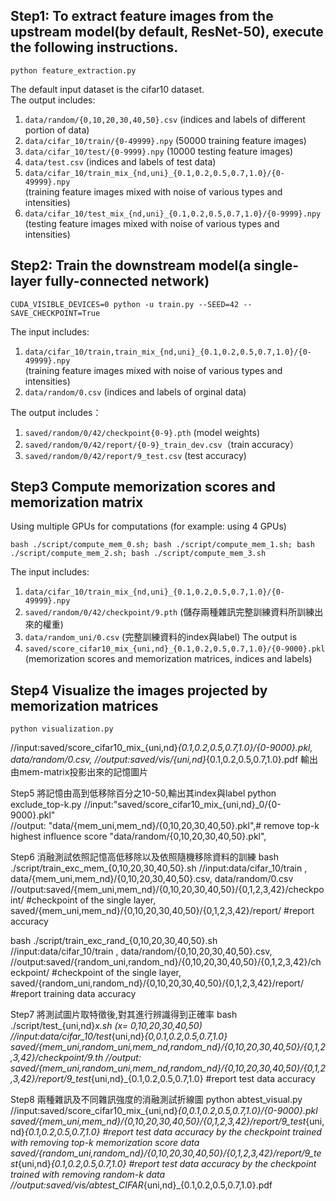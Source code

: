 ## Step1: To extract feature images from the upstream model(by default, ResNet-50), execute the following instructions.
```shell
python feature_extraction.py
```
The default input dataset is the cifar10 dataset.</br>
The output includes:
1. `data/random/{0,10,20,30,40,50}.csv` (indices and labels of different portion of data)
2. `data/cifar_10/train/{0-49999}.npy` (50000 training feature images)
3. `data/cifar_10/test/{0-9999}.npy` (10000 testing feature images)
4. `data/test.csv` (indices and labels of test data)
5. `data/cifar_10/train_mix_{nd,uni}_{0.1,0.2,0.5,0.7,1.0}/{0-49999}.npy`</br>
   (training feature images mixed with noise of various types and intensities)
6. `data/cifar_10/test_mix_{nd,uni}_{0.1,0.2,0.5,0.7,1.0}/{0-9999}.npy` </br>
   (testing feature images mixed with noise of various types and intensities)

## Step2: Train the downstream model(a single-layer fully-connected network)
```shell
CUDA_VISIBLE_DEVICES=0 python -u train.py --SEED=42 --SAVE_CHECKPOINT=True
```
The input includes:
1. `data/cifar_10/train,train_mix_{nd,uni}_{0.1,0.2,0.5,0.7,1.0}/{0-49999}.npy`</br>
(training feature images mixed with noise of various types and intensities)
2. `data/random/0.csv` (indices and labels of orginal data) </br>

The output includes：
1. `saved/random/0/42/checkpoint{0-9}.pth` (model weights)
2. `saved/random/0/42/report/{0-9}_train_dev.csv`（train accuracy）
3. `saved/random/0/42/report/9_test.csv` (test accuracy)

## Step3 Compute memorization scores and memorization matrix
Using multiple GPUs for computations (for example: using 4 GPUs)
```shell
bash ./script/compute_mem_0.sh; bash ./script/compute_mem_1.sh; bash ./script/compute_mem_2.sh; bash ./script/compute_mem_3.sh
```
The input includes:
1. `data/cifar_10/train_mix_{nd,uni}_{0.1,0.2,0.5,0.7,1.0}/{0-49999}.npy`
2. `saved/random/0/42/checkpoint/9.pth` (儲存兩種雜訊完整訓練資料所訓練出來的權重)
3. `data/random_uni/0.csv` (完整訓練資料的index與label)
The output is
1. `saved/score_cifar10_mix_{uni,nd}_{0.1,0.2,0.5,0.7,1.0}/{0-9000}.pkl` (memorization scores and memorization matrices, indices and labels)

## Step4 Visualize the images projected by memorization matrices
```shell
python visualization.py
```
//input:saved/score_cifar10_mix_{uni,nd}_{0.1,0.2,0.5,0.7,1.0}/{0-9000}.pkl,
        data/random/0.csv,
//output:saved/vis/{uni,nd}_{0.1,0.2,0.5,0.7,1.0}.pdf  輸出由mem-matrix投影出來的記憶圖片

Step5 將記憶由高到低移除百分之10-50,輸出其index與label
python exclude_top-k.py
//input:"saved/score_cifar10_mix_{uni,nd}_0/{0-9000}.pkl"  
//output: "data/{mem_uni,mem_nd}/{0,10,20,30,40,50}.pkl",# remove top-k highest influence score
          "data/random/{0,10,20,30,40,50}.pkl",

Step6 消融測試依照記憶高低移除以及依照隨機移除資料的訓練
bash ./script/train_exc_mem_{0,10,20,30,40,50}.sh 
//input:data/cifar_10/train ,
        data/{mem_uni,mem_nd}/{0,10,20,30,40,50}.csv,
        data/random/0.csv
//output:saved/{mem_uni,mem_nd}/{0,10,20,30,40,50}/{0,1,2,3,42}/checkpoint/  #checkpoint of the single layer, 
        saved/{mem_uni,mem_nd}/{0,10,20,30,40,50}/{0,1,2,3,42}/report/  #report accuracy

bash ./script/train_exc_rand_{0,10,20,30,40,50}.sh  
//input:data/cifar_10/train ,
        data/random/{0,10,20,30,40,50}.csv,
//output:saved/{random_uni,random_nd}/{0,10,20,30,40,50}/{0,1,2,3,42}/checkpoint/  #checkpoint of the single layer, 
        saved/{random_uni,random_nd}/{0,10,20,30,40,50}/{0,1,2,3,42}/report/  #report training data accuracy

Step7 將測試圖片取特徵後,對其進行辨識得到正確率
bash ./script/test_{uni,nd}_x.sh (x= 0,10,20,30,40,50)
//input:data/cifar_10/test_{uni,nd}_{0,0.1,0.2,0.5,0.7,1.0}
        saved/{mem_uni,random_uni,mem_nd,random_nd}/{0,10,20,30,40,50}/{0,1,2,3,42}/checkpoint/9.th
//output: saved/{mem_uni,random_uni,mem_nd,random_nd}/{0,10,20,30,40,50}/{0,1,2,3,42}/report/9_test_{uni,nd}_{0.1,0.2,0.5,0.7,1.0}  #report test data accuracy

Step8 兩種雜訊及不同雜訊強度的消融測試折線圖
python abtest_visual.py
//input:saved/score_cifar10_mix_{uni,nd}_{0,0.1,0.2,0.5,0.7,1.0}/{0-9000}.pkl 
        saved/{mem_uni,mem_nd}/{0,10,20,30,40,50}/{0,1,2,3,42}/report/9_test_{uni,nd}_{0.1,0.2,0.5,0.7,1.0}  #report test data accuracy by the checkpoint trained with removing top-k memorization score data
        saved/{random_uni,random_nd}/{0,10,20,30,40,50}/{0,1,2,3,42}/report/9_test_{uni,nd}_{0.1,0.2,0.5,0.7,1.0}  #report test data accuracy by the checkpoint trained with removing random-k data
//output:saved/vis/abtest_CIFAR_{uni,nd}_{0.1,0.2,0.5,0.7,1.0}.pdf 

